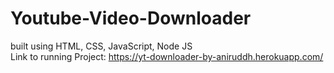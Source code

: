 # Youtube-Video-Downloader
built using HTML, CSS, JavaScript, Node JS <br />
Link to running Project: https://yt-downloader-by-aniruddh.herokuapp.com/
